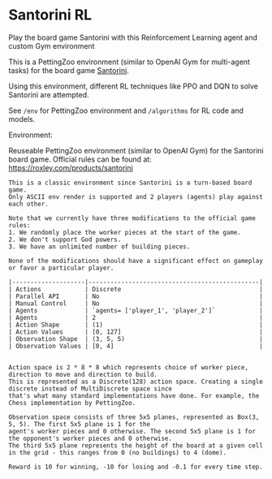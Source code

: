 # Santorini RL
Play the board game Santorini with this Reinforcement Learning agent and custom Gym environment

This is a PettingZoo environment (similar to OpenAI Gym for multi-agent tasks) for the board game [Santorini](https://boardgamegeek.com/boardgame/194655/santorini).

Using this environment, different RL techniques like PPO and DQN to solve Santorini are attempted.

See `/env` for PettingZoo environment and `/algorithms` for RL code and models.

Environment:

Reuseable PettingZoo environment (similar to OpenAI Gym) for the Santorini board game.
    Official rules can be found at: https://roxley.com/products/santorini

    This is a classic environment since Santorini is a turn-based board game.
    Only ASCII env render is supported and 2 players (agents) play against each other.

    Note that we currently have three modifications to the official game rules:
    1. We randomly place the worker pieces at the start of the game.
    2. We don't support God powers.
    3. We have an unlimited number of building pieces.

    None of the modifications should have a significant effect on gameplay or favor a particular player.

    |--------------------|-----------------------------------------------|
    | Actions            | Discrete                                      |
    | Parallel API       | No                                            |
    | Manual Control     | No                                            |
    | Agents             | `agents= ['player_1', 'player_2']`            |
    | Agents             | 2                                             |
    | Action Shape       | (1)                                           |
    | Action Values      | [0, 127]                                      |
    | Observation Shape  | (3, 5, 5)                                     |
    | Observation Values | [0, 4]                                        |


    Action space is 2 * 8 * 8 which represents choice of worker piece, direction to move and direction to build.
    This is represented as a Discrete(128) action space. Creating a single discrete instead of MultiDiscrete space since
    that's what many standard implementations have done. For example, the Chess implementation by PettingZoo.

    Observation space consists of three 5x5 planes, represented as Box(3, 5, 5). The first 5x5 plane is 1 for the
    agent's worker pieces and 0 otherwise. The second 5x5 plane is 1 for the opponent's worker pieces and 0 otherwise.
    The third 5x5 plane represents the height of the board at a given cell in the grid - this ranges from 0 (no buildings) to 4 (dome).
    
    Reward is 10 for winning, -10 for losing and -0.1 for every time step.
